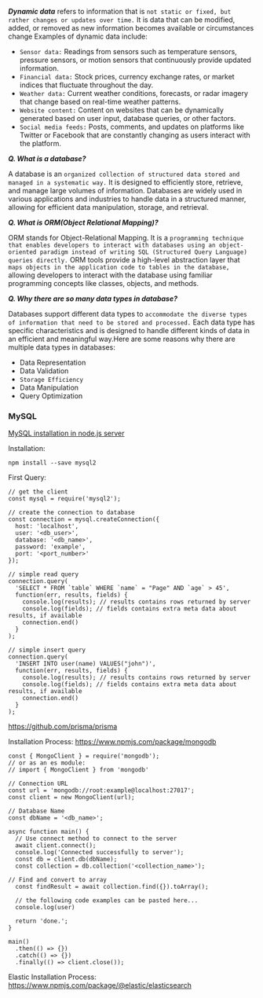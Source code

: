 _**Dynamic data**_ refers to information that is `not static or fixed, but rather changes or updates over time.` It is data that can be modified, added, or removed as new information becomes available or circumstances change
Examples of dynamic data include:

- `Sensor data:` Readings from sensors such as temperature sensors, pressure sensors, or motion sensors that continuously provide updated information.
- `Financial data:` Stock prices, currency exchange rates, or market indices that fluctuate throughout the day.
- `Weather data:` Current weather conditions, forecasts, or radar imagery that change based on real-time weather patterns.
- `Website content:` Content on websites that can be dynamically generated based on user input, database queries, or other factors.
- `Social media feeds:` Posts, comments, and updates on platforms like Twitter or Facebook that are constantly changing as users interact with the platform.

**_Q. What is a database?_** 

A database is an `organized collection of structured data stored and managed in a systematic way.` It is designed to efficiently store, retrieve, and manage large volumes of information. Databases are widely used in various applications and industries to handle data in a structured manner, allowing for efficient data manipulation, storage, and retrieval.

**_Q. What is ORM(Object Relational Mapping)?_**

ORM stands for Object-Relational Mapping. It is a `programming technique that enables developers to interact with databases using an object-oriented paradigm instead of writing SQL (Structured Query Language) queries directly.` ORM tools provide a high-level abstraction layer that `maps objects in the application code to tables in the database,` allowing developers to interact with the database using familiar programming concepts like classes, objects, and methods.

**_Q. Why there are so many data types in database?_**

Databases support different data types to `accommodate the diverse types of information that need to be stored and processed.` Each data type has specific characteristics and is designed to handle different kinds of data in an efficient and meaningful way.Here are some reasons why there are multiple data types in databases:

- Data Representation
- Data Validation
- `Storage Efficiency`
- Data Manipulation
- Query Optimization

### MySQL

[MySQL installation in node.js server](https://www.npmjs.com/package/mysql2)

Installation:
```
npm install --save mysql2
```
First Query:
```
// get the client
const mysql = require('mysql2');

// create the connection to database
const connection = mysql.createConnection({
  host: 'localhost',
  user: '<db_user>',
  database: '<db_name>',
  password: 'example',
  port: '<port_number>'
});

// simple read query
connection.query(
  'SELECT * FROM `table` WHERE `name` = "Page" AND `age` > 45',
  function(err, results, fields) {
    console.log(results); // results contains rows returned by server
    console.log(fields); // fields contains extra meta data about results, if available
    connection.end()
  }
);

// simple insert query
connection.query(
  'INSERT INTO user(name) VALUES("john")',
  function(err, results, fields) {
    console.log(results); // results contains rows returned by server
    console.log(fields); // fields contains extra meta data about results, if available
    connection.end()
  }
);
```

https://github.com/prisma/prisma

Installation Process:
https://www.npmjs.com/package/mongodb

```
const { MongoClient } = require('mongodb');
// or as an es module:
// import { MongoClient } from 'mongodb'

// Connection URL
const url = 'mongodb://root:example@localhost:27017';
const client = new MongoClient(url);

// Database Name
const dbName = '<db_name>';

async function main() {
  // Use connect method to connect to the server
  await client.connect();
  console.log('Connected successfully to server');
  const db = client.db(dbName);
  const collection = db.collection('<collection_name>');

// Find and convert to array
  const findResult = await collection.find({}).toArray();

  // the following code examples can be pasted here...
  console.log(user)

  return 'done.';
}

main()
  .then(() => {})
  .catch(() => {})
  .finally(() => client.close());

```


Elastic Installation Process:
https://www.npmjs.com/package/@elastic/elasticsearch

